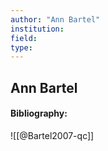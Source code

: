 ```yaml
---
author: "Ann Bartel"
institution:
field:
type:
---
```


## Ann Bartel
#### Bibliography:

![[@Bartel2007-qc]]